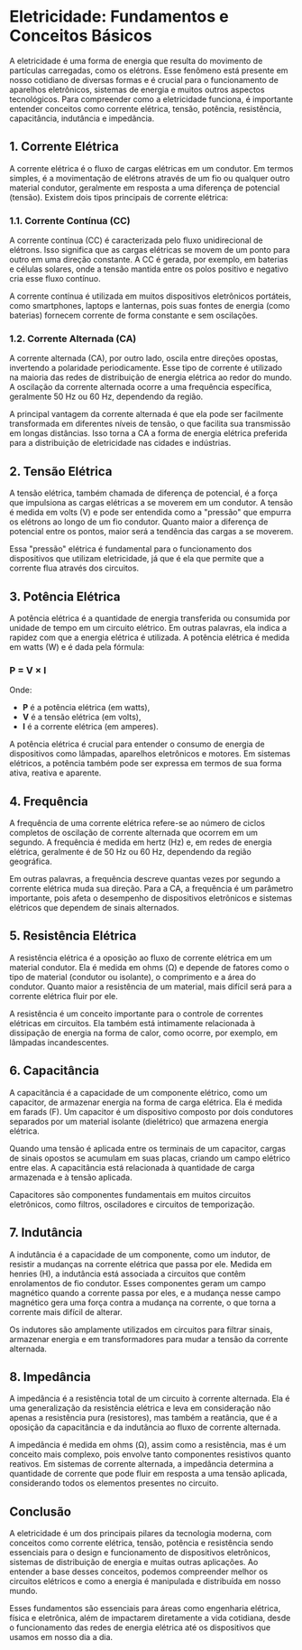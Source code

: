 # Eletricidade: Fundamentos e Conceitos Básicos

A eletricidade é uma forma de energia que resulta do movimento de partículas carregadas, como os elétrons. Esse fenômeno está presente em nosso cotidiano de diversas formas e é crucial para o funcionamento de aparelhos eletrônicos, sistemas de energia e muitos outros aspectos tecnológicos. Para compreender como a eletricidade funciona, é importante entender conceitos como corrente elétrica, tensão, potência, resistência, capacitância, indutância e impedância.

## 1. Corrente Elétrica

A corrente elétrica é o fluxo de cargas elétricas em um condutor. Em termos simples, é a movimentação de elétrons através de um fio ou qualquer outro material condutor, geralmente em resposta a uma diferença de potencial (tensão). Existem dois tipos principais de corrente elétrica:

### 1.1. Corrente Contínua (CC)

A corrente contínua (CC) é caracterizada pelo fluxo unidirecional de elétrons. Isso significa que as cargas elétricas se movem de um ponto para outro em uma direção constante. A CC é gerada, por exemplo, em baterias e células solares, onde a tensão mantida entre os polos positivo e negativo cria esse fluxo contínuo.

A corrente contínua é utilizada em muitos dispositivos eletrônicos portáteis, como smartphones, laptops e lanternas, pois suas fontes de energia (como baterias) fornecem corrente de forma constante e sem oscilações.

### 1.2. Corrente Alternada (CA)

A corrente alternada (CA), por outro lado, oscila entre direções opostas, invertendo a polaridade periodicamente. Esse tipo de corrente é utilizado na maioria das redes de distribuição de energia elétrica ao redor do mundo. A oscilação da corrente alternada ocorre a uma frequência específica, geralmente 50 Hz ou 60 Hz, dependendo da região.

A principal vantagem da corrente alternada é que ela pode ser facilmente transformada em diferentes níveis de tensão, o que facilita sua transmissão em longas distâncias. Isso torna a CA a forma de energia elétrica preferida para a distribuição de eletricidade nas cidades e indústrias.

## 2. Tensão Elétrica

A tensão elétrica, também chamada de diferença de potencial, é a força que impulsiona as cargas elétricas a se moverem em um condutor. A tensão é medida em volts (V) e pode ser entendida como a "pressão" que empurra os elétrons ao longo de um fio condutor. Quanto maior a diferença de potencial entre os pontos, maior será a tendência das cargas a se moverem.

Essa "pressão" elétrica é fundamental para o funcionamento dos dispositivos que utilizam eletricidade, já que é ela que permite que a corrente flua através dos circuitos.

## 3. Potência Elétrica

A potência elétrica é a quantidade de energia transferida ou consumida por unidade de tempo em um circuito elétrico. Em outras palavras, ela indica a rapidez com que a energia elétrica é utilizada. A potência elétrica é medida em watts (W) e é dada pela fórmula:

### P = V × I

Onde:

- **P** é a potência elétrica (em watts),
- **V** é a tensão elétrica (em volts),
- **I** é a corrente elétrica (em amperes).

A potência elétrica é crucial para entender o consumo de energia de dispositivos como lâmpadas, aparelhos eletrônicos e motores. Em sistemas elétricos, a potência também pode ser expressa em termos de sua forma ativa, reativa e aparente.

## 4. Frequência

A frequência de uma corrente elétrica refere-se ao número de ciclos completos de oscilação de corrente alternada que ocorrem em um segundo. A frequência é medida em hertz (Hz) e, em redes de energia elétrica, geralmente é de 50 Hz ou 60 Hz, dependendo da região geográfica.

Em outras palavras, a frequência descreve quantas vezes por segundo a corrente elétrica muda sua direção. Para a CA, a frequência é um parâmetro importante, pois afeta o desempenho de dispositivos eletrônicos e sistemas elétricos que dependem de sinais alternados.

## 5. Resistência Elétrica

A resistência elétrica é a oposição ao fluxo de corrente elétrica em um material condutor. Ela é medida em ohms (Ω) e depende de fatores como o tipo de material (condutor ou isolante), o comprimento e a área do condutor. Quanto maior a resistência de um material, mais difícil será para a corrente elétrica fluir por ele.

A resistência é um conceito importante para o controle de correntes elétricas em circuitos. Ela também está intimamente relacionada à dissipação de energia na forma de calor, como ocorre, por exemplo, em lâmpadas incandescentes.

## 6. Capacitância

A capacitância é a capacidade de um componente elétrico, como um capacitor, de armazenar energia na forma de carga elétrica. Ela é medida em farads (F). Um capacitor é um dispositivo composto por dois condutores separados por um material isolante (dielétrico) que armazena energia elétrica.

Quando uma tensão é aplicada entre os terminais de um capacitor, cargas de sinais opostos se acumulam em suas placas, criando um campo elétrico entre elas. A capacitância está relacionada à quantidade de carga armazenada e à tensão aplicada.

Capacitores são componentes fundamentais em muitos circuitos eletrônicos, como filtros, osciladores e circuitos de temporização.

## 7. Indutância

A indutância é a capacidade de um componente, como um indutor, de resistir a mudanças na corrente elétrica que passa por ele. Medida em henries (H), a indutância está associada a circuitos que contêm enrolamentos de fio condutor. Esses componentes geram um campo magnético quando a corrente passa por eles, e a mudança nesse campo magnético gera uma força contra a mudança na corrente, o que torna a corrente mais difícil de alterar.

Os indutores são amplamente utilizados em circuitos para filtrar sinais, armazenar energia e em transformadores para mudar a tensão da corrente alternada.

## 8. Impedância

A impedância é a resistência total de um circuito à corrente alternada. Ela é uma generalização da resistência elétrica e leva em consideração não apenas a resistência pura (resistores), mas também a reatância, que é a oposição da capacitância e da indutância ao fluxo de corrente alternada.

A impedância é medida em ohms (Ω), assim como a resistência, mas é um conceito mais complexo, pois envolve tanto componentes resistivos quanto reativos. Em sistemas de corrente alternada, a impedância determina a quantidade de corrente que pode fluir em resposta a uma tensão aplicada, considerando todos os elementos presentes no circuito.

## Conclusão

A eletricidade é um dos principais pilares da tecnologia moderna, com conceitos como corrente elétrica, tensão, potência e resistência sendo essenciais para o design e funcionamento de dispositivos eletrônicos, sistemas de distribuição de energia e muitas outras aplicações. Ao entender a base desses conceitos, podemos compreender melhor os circuitos elétricos e como a energia é manipulada e distribuída em nosso mundo.

Esses fundamentos são essenciais para áreas como engenharia elétrica, física e eletrônica, além de impactarem diretamente a vida cotidiana, desde o funcionamento das redes de energia elétrica até os dispositivos que usamos em nosso dia a dia.
